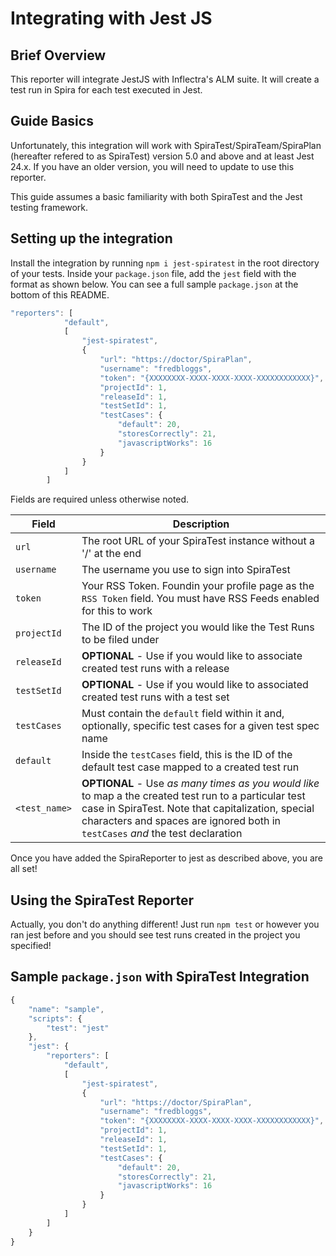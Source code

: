 # Integrating with Jest JS

## Brief Overview
This reporter will integrate JestJS with Inflectra's ALM suite. It will create a test run in Spira for each test executed in Jest.

## Guide Basics
Unfortunately, this integration will work with SpiraTest/SpiraTeam/SpiraPlan (hereafter refered to as SpiraTest) version 5.0 and above and at least Jest 24.x. If you have an older version, you will need to update to use this reporter.

This guide assumes a basic familiarity with both SpiraTest and the Jest testing framework. 

## Setting up the integration
Install the integration by running `npm i jest-spiratest` in the root directory of your tests. Inside your `package.json` file, add the `jest` field with the format as shown below. You can see a full sample `package.json` at the bottom of this README.
```javascript
"reporters": [
            "default",
            [
                "jest-spiratest",
                {
                    "url": "https://doctor/SpiraPlan",
                    "username": "fredbloggs",
                    "token": "{XXXXXXXX-XXXX-XXXX-XXXX-XXXXXXXXXXXX}",
                    "projectId": 1,
                    "releaseId": 1,
                    "testSetId": 1,
                    "testCases": {
                        "default": 20,
                        "storesCorrectly": 21,
                        "javascriptWorks": 16
                    }
                }
            ]
        ]
```
Fields are required unless otherwise noted.

Field | Description
--- | --- |
`url` | The root URL of your SpiraTest instance without a '/' at the end
`username` | The username you use to sign into SpiraTest
`token` | Your RSS Token. Foundin your profile page as the `RSS Token` field. You must have RSS Feeds enabled for this to work
`projectId` | The ID of the project you would like the Test Runs to be filed under
`releaseId` | **OPTIONAL** - Use if you would like to associate created test runs with a release
`testSetId` | **OPTIONAL** - Use if you would like to associated created test runs with a test set
`testCases` | Must contain the `default` field within it and, optionally, specific test cases for a given test spec name
`default` | Inside the `testCases` field, this is the ID of the default test case mapped to a created test run
`<test_name>` | **OPTIONAL** - Use *as many times as you would like* to map a the created test run to a particular test case in SpiraTest. Note that capitalization, special characters and spaces are ignored both in `testCases` *and* the test declaration

Once you have added the SpiraReporter to jest as described above, you are all set!

## Using the SpiraTest Reporter
Actually, you don't do anything different! Just run `npm test` or however you ran jest before and you should see test runs created in the project you specified!

## Sample `package.json` with SpiraTest Integration
```javascript
{
    "name": "sample",
    "scripts": {
        "test": "jest"
    },
    "jest": {
        "reporters": [
            "default",
            [
                "jest-spiratest",
                {
                    "url": "https://doctor/SpiraPlan",
                    "username": "fredbloggs",
                    "token": "{XXXXXXXX-XXXX-XXXX-XXXX-XXXXXXXXXXXX}",
                    "projectId": 1,
                    "releaseId": 1,
                    "testSetId": 1,
                    "testCases": {
                        "default": 20,
                        "storesCorrectly": 21,
                        "javascriptWorks": 16
                    }
                }
            ]
        ]
    }
}
```